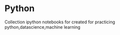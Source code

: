 # Python
Collection ipython notebooks for created for practicing python,datascience,machine learning
